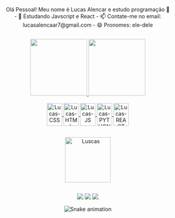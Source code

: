 <div align="center">
Olá Pessoal! Meu nome é Lucas Alencar e estudo programação 👋
</div>

<div align="center">
- 🌱 Estudando Javscript e React
- 📫 Contate-me no email: lucasalencaar7@gmail.com
- 😄 Pronomes: ele-dele
</div>

##

<div style="display: center" align="center">
  <a href="https://github.com/Lusquinhasoa">
    <img height="150em" src="https://github-readme-stats.vercel.app/api?username=alencar-lucas&show_icons=true&theme=dracula&include_all_commits=false&count_private=true"/>
    <img height="150em" src="https://github-readme-stats.vercel.app/api/top-langs/?username=alencar-lucas&layout=compact&langs_count=16&theme=dracula"/>
</div>
  
  
  <div style="display: inline_block" align="center"><br>
  <img align="center" alt="Lucas-CSS" width="40" height="60" src="https://cdn.jsdelivr.net/gh/devicons/devicon/icons/css3/css3-original-wordmark.svg" />        
  <img align="center" alt="Lucas-HTML" width="40" height="60" src="https://cdn.jsdelivr.net/gh/devicons/devicon/icons/html5/html5-original-wordmark.svg" />
  <img align="center" alt="Lucas-JS" width="40" height="60" src="https://cdn.jsdelivr.net/gh/devicons/devicon/icons/javascript/javascript-original.svg" />
  <img align="center" alt="Lucas-PYTHON" width="40" height="60" src="https://cdn.jsdelivr.net/gh/devicons/devicon/icons/python/python-original-wordmark.svg" />
  <img align="center" alt="Lucas-REACT" width="40" height="60" src="https://cdn.jsdelivr.net/gh/devicons/devicon/icons/react/react-original-wordmark.svg" />
  </div>
  
  ##
  
  <div align="center">
    <img alt=Luscas width="120" height="120" src="https://picrew.me/shareImg/org/202205/683306_cikT7Pps.png"
  </div>
                                                                                                                         
   ##
                                                                                                                         
  <div align="center">
    <a href="https://instagram.com/lucassalencarl" target="_blank"><img src="https://img.shields.io/badge/Instagram-E4405F?style=for-the-badge&logo=instagram&logoColor=white" target="_blank"></a>
    <a href="mailto:lucasalencaar7@gmail.com"><img src="https://img.shields.io/badge/Gmail-D14836?style=for-the-badge&logo=gmail&logoColor=white" target="_blank"></a>
    <a href="https://www.linkedin.com/in/lucasalencar2/" target="_blank"><img src="https://img.shields.io/badge/LinkedIn-0077B5?style=for-the-badge&logo=linkedin&logoColor=white" target="_blank"></a>
    <div>
    
      
<div align="center">
  
  ![Snake animation](https://github.com/alencar-lucas/Lusquinhasoa/blob/output/github-contribution-grid-snake.svg)
  
</div>
